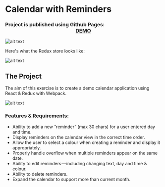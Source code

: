 # Calendar with Reminders

### Project is published using Github Pages: <center>[**DEMO**](https://anrao91.github.io/calendar-reminder/)</center>

![alt text](https://i.imgur.com/45OwGM8.png)

Here's what the Redux store looks like:

![alt text](https://i.imgur.com/9tgdif0.png)

## The Project

The aim of this exercise is to create a demo calendar application using React & Redux with Webpack.

![alt text](https://i.imgur.com/PaodzTj.png)

### Features & Requirements:

-   Ability to add a new “reminder” (max 30 chars) for a user entered day and time.
-   Display reminders on the calendar view in the correct time order.
-   Allow the user to select a colour when creating a reminder and display it appropriately.
-   Properly handle overflow when multiple reminders appear on the same date.
-   Ability to edit reminders — including changing text, day and time & colour.
-   Ability to delete reminders.
-   Expand the calendar to support more than current month.

